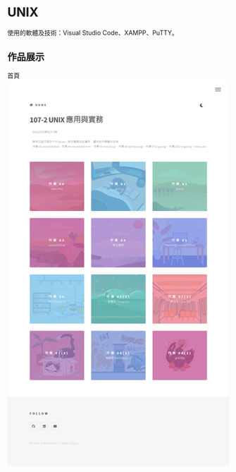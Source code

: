 # UNIX
使用的軟體及技術：Visual Studio Code、XAMPP、PuTTY。
## 作品展示
首頁
![image](https://github.com/yvainecyw/Unix-Project/blob/main/Docs/%E9%A6%96%E9%A0%81.jpeg)
